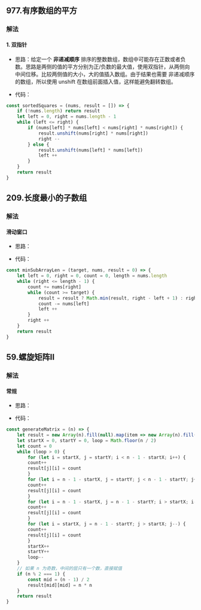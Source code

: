 ## 977.有序数组的平方

### 解法

#### 1. 双指针

- 思路：给定一个 **非递减顺序** 排序的整数数组，数组中可能存在正数或者负数。思路是两侧的值的平方分别为正/负数的最大值，使用双指针，从两侧向中间位移。比较两侧值的大小，大的值插入数组。由于结果也需要 非递减顺序 的数组，所以使用 unshift 在数组前面插入值，这样能避免翻转数组。

- 代码：

```js
const sortedSquares = (nums, result = []) => {
    if (!nums.length) return result
    let left = 0, right = nums.length - 1
    while (left <= right) {
        if (nums[left] * nums[left] < nums[right] * nums[right]) {
            result.unshift(nums[right] * nums[right])
            right --
        } else {
            result.unshift(nums[left] * nums[left])
            left ++
        }
    }
    return result
}
```

## 209.长度最小的子数组

### 解法

#### 滑动窗口

- 思路：

- 代码：

```js
const minSubArrayLen = (target, nums, result = 0) => {
    let left = 0, right = 0, count = 0, length = nums.length
    while (right <= length - 1) {
        count += nums[right]
        while (count >= target) {
            result = result ? Math.min(result, right - left + 1) : right - left + 1
            count -= nums[left]
            left ++
        }
        right ++
    }
    return result
}
```

## 59.螺旋矩阵II

### 解法

#### 常规

- 思路：

- 代码：

```js
const generateMatrix = (n) => {
    let result = new Array(n).fill(null).map(item => new Array(n).fill(null))
    let startX = 0, startY = 0, loop = Math.floor(n / 2)
    let count = 0
    while (loop > 0) {
        for (let i = startX, j = startY; i < n - 1 - startX; i++) {
        count++
        result[j][i] = count
        }
        for (let i = n - 1 - startX, j = startY; j < n - 1 - startY; j++) {
        count++
        result[j][i] = count
        }
        for (let i = n - 1 - startX, j = n - 1 - startY; i > startX; i--) {
        count++
        result[j][i] = count
        }
        for (let i = startX, j = n - 1 - startY; j > startX; j--) {
        count++
        result[j][i] = count
        }
        startX++
        startY++
        loop--
    }
    // 如果 n 为奇数，中间的层只有一个数，直接赋值
    if (n % 2 === 1) {
        const mid = (n - 1) / 2
        result[mid][mid] = n * n
    }
    return result
}
```

